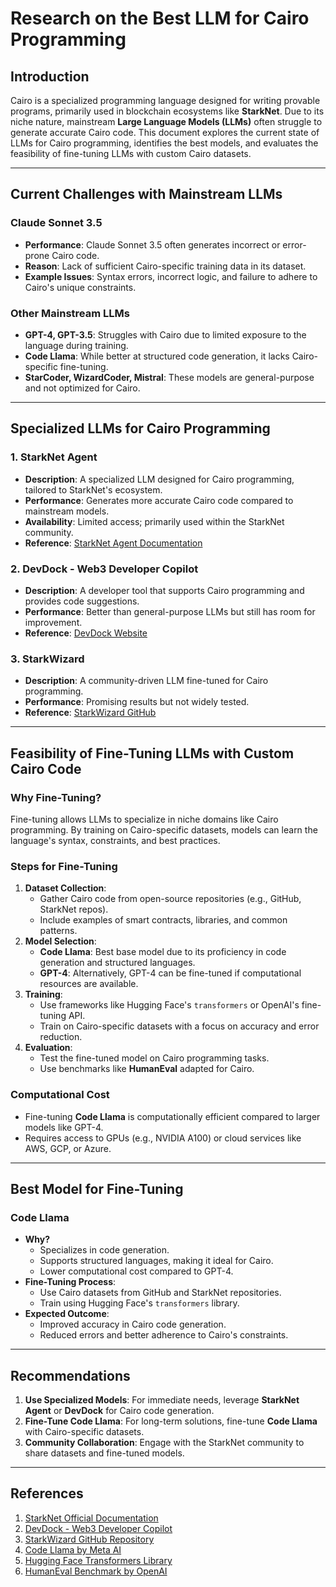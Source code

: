 # Research on the Best LLM for Cairo Programming

## Introduction

Cairo is a specialized programming language designed for writing provable programs, primarily used in blockchain ecosystems like **StarkNet**. Due to its niche nature, mainstream **Large Language Models (LLMs)** often struggle to generate accurate Cairo code. This document explores the current state of LLMs for Cairo programming, identifies the best models, and evaluates the feasibility of fine-tuning LLMs with custom Cairo datasets.

---

## Current Challenges with Mainstream LLMs

### Claude Sonnet 3.5
- **Performance**: Claude Sonnet 3.5 often generates incorrect or error-prone Cairo code.
- **Reason**: Lack of sufficient Cairo-specific training data in its dataset.
- **Example Issues**: Syntax errors, incorrect logic, and failure to adhere to Cairo's unique constraints.

### Other Mainstream LLMs
- **GPT-4, GPT-3.5**: Struggles with Cairo due to limited exposure to the language during training.
- **Code Llama**: While better at structured code generation, it lacks Cairo-specific fine-tuning.
- **StarCoder, WizardCoder, Mistral**: These models are general-purpose and not optimized for Cairo.

---

## Specialized LLMs for Cairo Programming

### 1. **StarkNet Agent**
   - **Description**: A specialized LLM designed for Cairo programming, tailored to StarkNet's ecosystem.
   - **Performance**: Generates more accurate Cairo code compared to mainstream models.
   - **Availability**: Limited access; primarily used within the StarkNet community.
   - **Reference**: [StarkNet Agent Documentation](https://starknet.io)

### 2. **DevDock - Web3 Developer Copilot**
   - **Description**: A developer tool that supports Cairo programming and provides code suggestions.
   - **Performance**: Better than general-purpose LLMs but still has room for improvement.
   - **Reference**: [DevDock Website](https://devdock.ai)

### 3. **StarkWizard**
   - **Description**: A community-driven LLM fine-tuned for Cairo programming.
   - **Performance**: Promising results but not widely tested.
   - **Reference**: [StarkWizard GitHub](https://github.com/starkwizard)

---

## Feasibility of Fine-Tuning LLMs with Custom Cairo Code

### Why Fine-Tuning?
Fine-tuning allows LLMs to specialize in niche domains like Cairo programming. By training on Cairo-specific datasets, models can learn the language's syntax, constraints, and best practices.

### Steps for Fine-Tuning
1. **Dataset Collection**:
   - Gather Cairo code from open-source repositories (e.g., GitHub, StarkNet repos).
   - Include examples of smart contracts, libraries, and common patterns.
2. **Model Selection**:
   - **Code Llama**: Best base model due to its proficiency in code generation and structured languages.
   - **GPT-4**: Alternatively, GPT-4 can be fine-tuned if computational resources are available.
3. **Training**:
   - Use frameworks like Hugging Face's `transformers` or OpenAI's fine-tuning API.
   - Train on Cairo-specific datasets with a focus on accuracy and error reduction.
4. **Evaluation**:
   - Test the fine-tuned model on Cairo programming tasks.
   - Use benchmarks like **HumanEval** adapted for Cairo.

### Computational Cost
- Fine-tuning **Code Llama** is computationally efficient compared to larger models like GPT-4.
- Requires access to GPUs (e.g., NVIDIA A100) or cloud services like AWS, GCP, or Azure.

---

## Best Model for Fine-Tuning

### **Code Llama**
- **Why?**
  - Specializes in code generation.
  - Supports structured languages, making it ideal for Cairo.
  - Lower computational cost compared to GPT-4.
- **Fine-Tuning Process**:
  - Use Cairo datasets from GitHub and StarkNet repositories.
  - Train using Hugging Face's `transformers` library.
- **Expected Outcome**:
  - Improved accuracy in Cairo code generation.
  - Reduced errors and better adherence to Cairo's constraints.

---

## Recommendations

1. **Use Specialized Models**: For immediate needs, leverage **StarkNet Agent** or **DevDock** for Cairo code generation.
2. **Fine-Tune Code Llama**: For long-term solutions, fine-tune **Code Llama** with Cairo-specific datasets.
3. **Community Collaboration**: Engage with the StarkNet community to share datasets and fine-tuned models.

---

## References

1. [StarkNet Official Documentation](https://starknet.io)
2. [DevDock - Web3 Developer Copilot](https://devdock.ai)
3. [StarkWizard GitHub Repository](https://github.com/starkwizard)
4. [Code Llama by Meta AI](https://ai.meta.com/blog/code-llama-large-language-model-coding/)
5. [Hugging Face Transformers Library](https://huggingface.co/transformers/)
6. [HumanEval Benchmark by OpenAI](https://github.com/openai/human-eval)
